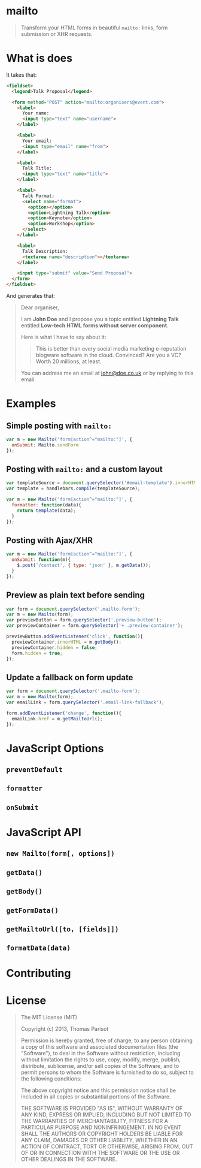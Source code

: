 # mailto

> Transform your HTML forms in beautiful `mailto:` links, form submission or XHR requests.

# What is does

It takes that:

```html
<fieldset>
  <legend>Talk Proposal</legend>

  <form method="POST" action="mailto:organisers@event.com">
    <label>
      Your name:
      <input type="text" name="username">
    </label>

    <label>
      Your email:
      <input type="email" name="from">
    </label>

    <label>
      Talk Title:
      <input type="text" name="title">
    </label>

    <label>
      Talk Format:
      <select name="format">
        <option></option>
        <option>Lightning Talk</option>
        <option>Keynote</option>
        <option>Workshop</option>
      </select>
    </label>

    <label>
      Talk Description:
      <textarea name="description"></textarea>
    </label>

    <input type="submit" value="Send Proposal">
  </form>
</fieldset>
```

And generates that:

> Dear organiser,
>
> I am **John Doe** and I propose you a topic entitled **Lightning Talk** entitled **Low-tech HTML forms without server component**.
>
> Here is what I have to say about it:
>
>> This is better than every social media marketing e-reputation blogware software in the cloud. Convinced? Are you a VC? Worth 20 millions, at least.
>
> You can address me an email at john@doe.co.uk or by replying to this email.

# Examples

## Simple posting with `mailto:`

```js
var m = new Mailto('form[action^="mailto:"]', {
  onSubmit: Mailto.sendForm
});
```

## Posting with `mailto:` and a custom layout

```js
var templateSource = document.querySelector('#email-template').innerHTML;
var template = handlebars.compile(templateSource);

var m = new Mailto('form[action^="mailto:"]', {
  formatter: function(data){
    return template(data);
  }
});
```

## Posting with Ajax/XHR

```js
var m = new Mailto('form[action^="mailto:"]', {
  onSubmit: function(m){
    $.post('/contact', { type: 'json' }, m.getData());
  }
});
```

## Preview as plain text before sending

```js
var form = document.querySelector('.mailto-form');
var m = new Mailto(form);
var previewButton = form.querySelector('.preview-button');
var previewContainer = form.querySelector('+ .preview-container');

previewButton.addEventListener('click', function(){
  previewContainer.innerHTML = m.getBody();
  previewContainer.hidden = false;
  form.hidden = true;
});
```

## Update a fallback on form update

```js
var form = document.querySelector('.mailto-form');
var m = new Mailto(form);
var emailLink = form.querySelector('.email-link-fallback');

form.addEventListener('change', function(){
  emailLink.href = m.getMailtoUrl();
});
```

# JavaScript Options

## `preventDefault`

## `formatter`

## `onSubmit`

# JavaScript API

## `new Mailto(form[, options])`

## `getData()`

## `getBody()`

## `getFormData()`

## `getMailtoUrl([to, [fields]])`

## `formatData(data)`

# Contributing

# License

> The MIT License (MIT)
> 
> Copyright (c) 2013, Thomas Parisot
> 
> Permission is hereby granted, free of charge, to any person obtaining a copy of this software and associated documentation files (the "Software"), to deal in the Software without restriction, including without limitation the rights to use, copy, modify, merge, publish, distribute, sublicense, and/or sell copies of the Software, and to permit persons to whom the Software is furnished to do so, subject to the following conditions:
> 
> The above copyright notice and this permission notice shall be included in all copies or substantial portions of the Software.
> 
> THE SOFTWARE IS PROVIDED "AS IS", WITHOUT WARRANTY OF ANY KIND, EXPRESS OR IMPLIED, INCLUDING BUT NOT LIMITED TO THE WARRANTIES OF MERCHANTABILITY, FITNESS FOR A PARTICULAR PURPOSE AND NONINFRINGEMENT. IN NO EVENT SHALL THE AUTHORS OR COPYRIGHT HOLDERS BE LIABLE FOR ANY CLAIM, DAMAGES OR OTHER LIABILITY, WHETHER IN AN ACTION OF CONTRACT, TORT OR OTHERWISE, ARISING FROM, OUT OF OR IN CONNECTION WITH THE SOFTWARE OR THE USE OR OTHER DEALINGS IN THE SOFTWARE.
